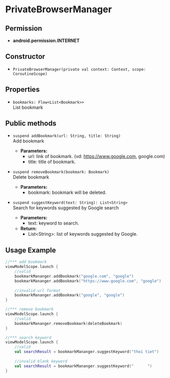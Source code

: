 # PrivateBrowserManager

## Permission

- **android.permission.INTERNET**

## Constructor

- ```PrivateBrowserManager(private val context: Context, scope: CoroutineScope)```

## Properties

- ```bookmarks: Flow<List<Bookmark>>```\
  List bookmark

## Public methods

- ```suspend addBookmark(url: String, title: String)```\
  Add bookmark
    - **Parameters:**
        - url: link of bookmark. (vd: https://www.google.com, google.com)
        - title: title of bookmark.

- ```suspend removeBookmark(bookmark: Bookmark)```\
  Delete bookmark
    - **Parameters:**
        - bookmark: bookmark will be deleted.

- ```suspend suggestKeyword(text: String): List<String>```\
  Search for keywords suggested by Google search
    - **Parameters:**
        - text: keyword to search.
    - **Return:**
        - List\<String\>: list of keywords suggested by Google.

## Usage Example

```kotlin
//*** add bookmark
viewModelScope.launch {
    //valid
    bookmarkMananger.addBookmark("google.com", "google")
    bookmarkMananger.addBookmark("https://www.google.com", "google")
    
    //invalid url format 
    bookmarkMananger.addBookmark("google", "google")
}

//*** remove bookmark
viewModelScope.launch {
    //valid
    bookmarkMananger.removeBookmark(deleteBookmark)
}

//*** search keyword
viewModelScope.launch {
    //valid
    val searchResult = bookmarkMananger.suggestKeyword("thoi tiet")
    
    //invalid blank keyword
    val searchResult = bookmarkMananger.suggestKeyword("      ")
}

```
